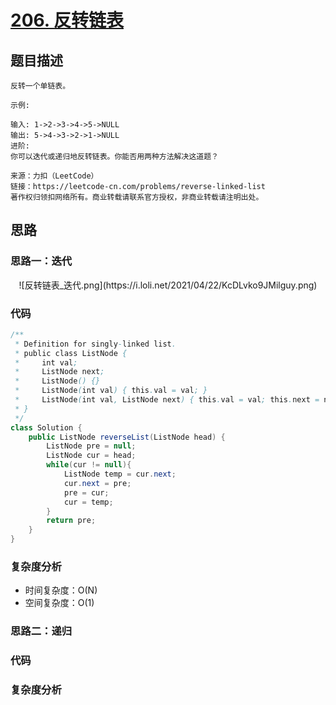 # [206. 反转链表](https://leetcode-cn.com/problems/reverse-linked-list/)

## 题目描述

```
反转一个单链表。

示例:

输入: 1->2->3->4->5->NULL
输出: 5->4->3->2->1->NULL
进阶:
你可以迭代或递归地反转链表。你能否用两种方法解决这道题？

来源：力扣（LeetCode）
链接：https://leetcode-cn.com/problems/reverse-linked-list
著作权归领扣网络所有。商业转载请联系官方授权，非商业转载请注明出处。
```

## 思路

### 思路一：迭代

 <div align=center>
  ![反转链表_迭代.png](https://i.loli.net/2021/04/22/KcDLvko9JMilguy.png)
 </div>

### 代码

```java
/**
 * Definition for singly-linked list.
 * public class ListNode {
 *     int val;
 *     ListNode next;
 *     ListNode() {}
 *     ListNode(int val) { this.val = val; }
 *     ListNode(int val, ListNode next) { this.val = val; this.next = next; }
 * }
 */
class Solution {
    public ListNode reverseList(ListNode head) {
        ListNode pre = null;
        ListNode cur = head;
        while(cur != null){
            ListNode temp = cur.next;
            cur.next = pre;
            pre = cur;
            cur = temp;
        }
        return pre;
    }
}
```

### 复杂度分析
- 时间复杂度：O(N)
- 空间复杂度：O(1)

### 思路二：递归

### 代码

### 复杂度分析

